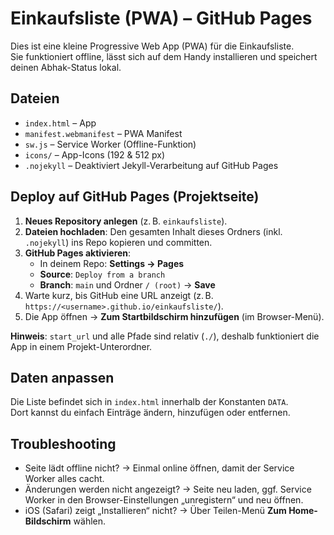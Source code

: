 # Einkaufsliste (PWA) – GitHub Pages

Dies ist eine kleine Progressive Web App (PWA) für die Einkaufsliste.  
Sie funktioniert offline, lässt sich auf dem Handy installieren und speichert deinen Abhak-Status lokal.

## Dateien
- `index.html` – App
- `manifest.webmanifest` – PWA Manifest
- `sw.js` – Service Worker (Offline-Funktion)
- `icons/` – App-Icons (192 & 512 px)
- `.nojekyll` – Deaktiviert Jekyll-Verarbeitung auf GitHub Pages

## Deploy auf GitHub Pages (Projektseite)
1. **Neues Repository anlegen** (z. B. `einkaufsliste`).
2. **Dateien hochladen**: Den gesamten Inhalt dieses Ordners (inkl. `.nojekyll`) ins Repo kopieren und committen.
3. **GitHub Pages aktivieren**:  
   - In deinem Repo: **Settings → Pages**  
   - **Source**: `Deploy from a branch`  
   - **Branch**: `main` und Ordner `/ (root)` → **Save**  
4. Warte kurz, bis GitHub eine URL anzeigt (z. B. `https://<username>.github.io/einkaufsliste/`).  
5. Die App öffnen → **Zum Startbildschirm hinzufügen** (im Browser-Menü).

**Hinweis**: `start_url` und alle Pfade sind relativ (`./`), deshalb funktioniert die App in einem Projekt-Unterordner.

## Daten anpassen
Die Liste befindet sich in `index.html` innerhalb der Konstanten `DATA`.  
Dort kannst du einfach Einträge ändern, hinzufügen oder entfernen.

## Troubleshooting
- Seite lädt offline nicht? → Einmal online öffnen, damit der Service Worker alles cacht.  
- Änderungen werden nicht angezeigt? → Seite neu laden, ggf. Service Worker in den Browser-Einstellungen „unregistern“ und neu öffnen.  
- iOS (Safari) zeigt „Installieren“ nicht? → Über Teilen-Menü **Zum Home-Bildschirm** wählen.
